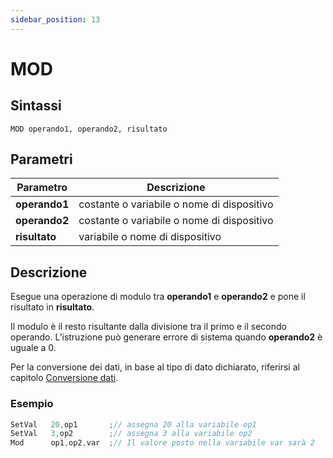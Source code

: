 ```yaml
---
sidebar_position: 13
---
```


# MOD

## Sintassi

  ```
MOD	operando1, operando2, risultato
  ```

## Parametri
|Parametro              | Descrizione                                        |                
|-----------------------|----------------------------------------------------|
| **operando1**         | costante o variabile o nome di dispositivo         |   
| **operando2**         | costante o variabile o nome di dispositivo         |   
| **risultato**         | variabile o nome di dispositivo                    |         

## Descrizione
Esegue una operazione di modulo tra **operando1** e **operando2** e pone il risultato in **risultato**. 

Il modulo è il resto risultante dalla divisione tra il primo e il secondo operando. L’istruzione può generare errore di sistema quando **operando2** è uguale a 0. 

Per la conversione dei dati, in base al tipo di dato dichiarato, riferirsi al capitolo [Conversione dati](Conversione-dati.md).

### Esempio

```c {3} showLineNumbers
SetVal   20,op1       ;// assegna 20 alla variabile op1
SetVal   3,op2        ;// assegna 3 alla variabile op2
Mod      op1,op2,var  ;// Il valore posto nella variabile var sarà 2
```